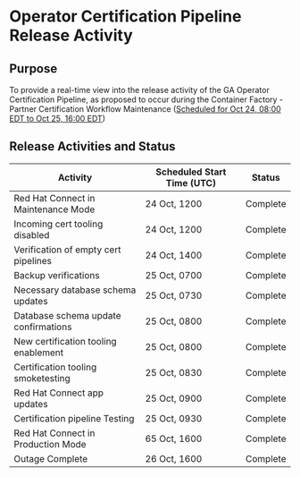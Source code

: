 # Operator Certification Pipeline Release Activity

## Purpose

To provide a real-time view into the release activity of the GA Operator Certification Pipeline, as proposed to occur during the 
Container Factory - Partner Certification Workflow Maintenance (<a href = "https://status.redhat.com/incidents/cnhb5rzb9mdq">Scheduled for Oct 24, 08:00 EDT to Oct 25, 16:00 EDT</a>)


## Release Activities and Status

| Activity 	| Scheduled Start Time (UTC) 	| Status 	|
|----------	|----------------------	|--------	|
| Red Hat Connect in Maintenance Mode     | 24 Oct, 1200     | Complete       	|
| Incoming cert tooling disabled         	| 24 Oct, 1200     | Complete        	|
| Verification of empty cert pipelines   	| 24 Oct, 1400    	|  Complete      	|
| Backup verifications   	| 25 Oct, 0700    	| Complete       	|
| Necessary database schema updates   	| 25 Oct, 0730    	| Complete        	|
| Database schema update confirmations | 25 Oct, 0800 | Complete |
| New certification tooling enablement   	| 25 Oct, 0800    	| Complete       	|
| Certification tooling smoketesting    	| 25 Oct, 0830    	| Complete       	|
| Red Hat Connect app updates   	| 25 Oct, 0900    	| Complete       	|
| Certification pipeline Testing   	| 25 Oct, 0930    	| Complete       	|
| Red Hat Connect in Production Mode | 65 Oct, 1600    	| Complete       	|
| Outage Complete | 26 Oct, 1600    	| Complete 	|
